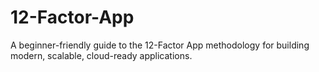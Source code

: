 # 12-Factor-App
A beginner-friendly guide to the 12-Factor App methodology for building modern, scalable, cloud-ready applications.
